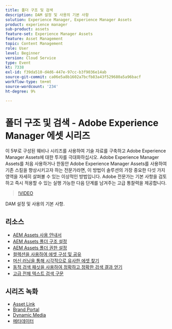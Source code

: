 ```yaml
---
title: 폴더 구조 및 검색
description: DAM 설정 및 사용의 기본 사항
solution: Experience Manager, Experience Manager Assets
product: experience manager
sub-product: assets
feature-set: Experience Manager Assets
feature: Asset Management
topic: Content Management
role: User
level: Beginner
version: Cloud Service
type: Event
kt: 7338
exl-id: f39da510-d4d6-447e-97cc-b3f9036e14ab
source-git-commit: ca06e5a8b1602a7bcfb83a43f529680a5a96bacf
workflow-type: tm+mt
source-wordcount: '234'
ht-degree: 9%

---
```


# 폴더 구조 및 검색 - Adobe Experience Manager 에셋 시리즈

이 5부로 구성된 웨비나 시리즈를 사용하여 기술 자료를 구축하고 Adobe Experience Manager Assets에 대한 투자를 극대화하십시오. Adobe Experience Manager Assets를 처음 사용하거나 한동안 Adobe Experience Manager Assets를 사용하여 기존 스킬을 향상시키고자 하는 전문가라면, 이 방법이 솔루션의 가장 중요한 다섯 가지 영역을 자세히 살펴볼 수 있는 이상적인 방법입니다. Adobe 전문가는 기본 사항을 검토하고 즉시 적용할 수 있는 실행 가능한 다음 단계를 남겨주는 고급 통찰력을 제공합니다.

>[!VIDEO](https://video.tv.adobe.com/v/332135/?quality=12&learn=on&hidetitle=true)

DAM 설정 및 사용의 기본 사항.

## 리소스

* [AEM Assets 사용 안내서](https://experienceleague.adobe.com/docs/experience-manager-65/assets/home.html)
* [AEM Assets 폴더 구조 설정](https://experienceleague.adobe.com/docs/experience-manager-learn/assets/configuring/baseline-folders.html)
* [AEM Assets 폴더 권한 설정](https://experienceleague.adobe.com/docs/experience-manager-learn/assets/configuring/baseline-permissions.html)
* [컬렉션을 사용하여 에셋 구성 및 공유](https://experienceleague.adobe.com/docs/experience-manager-learn/assets/search-and-discovery/collections.html)
* [머신 러닝을 통해 시각적으로 유사한 에셋 찾기](https://experienceleague.adobe.com/docs/experience-manager-learn/assets/search-and-discovery/search.html)
* [동적 검색 패싯을 사용하여 정확하고 정확한 검색 결과 얻기](https://experienceleague.adobe.com/docs/experience-manager-learn/assets/search-and-discovery/search.html)
* [고급 전체 텍스트 검색 구문](https://experienceleague.adobe.com/docs/experience-manager-64/assets/using/gql-search.html?lang=en#using)

## 시리즈 녹화

* [Asset Link](asset-link.md)
* [Brand Portal](brand-portal.md)
* [Dynamic Media](dynamic-media.md)
* [메타데이터](metadata.md)
